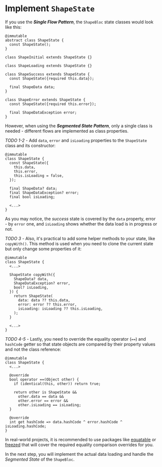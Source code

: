 # Implement `ShapeState`

If you use the **_Single Flow Pattern_**, the `ShapeBloc` state classes would look like this:

```
@immutable
abstract class ShapeState {
  const ShapeState();
}

class ShapeInitial extends ShapeState {}

class ShapeLoading extends ShapeState {}

class ShapeSuccess extends ShapeState {
  const ShapeState({required this.data});

  final ShapeData data;
}

class ShapeError extends ShapeState {
  const ShapeState({required this.error});

  final ShapeDataException error;
}
```

However, when using the **_Segmented State Pattern_**, only a single class is needed - different flows are implemented as class properties.

_TODO 1-2_ - Add `data`, `error` and `isLoading` properties to the `ShapeState` class and its constructor:

```
@immutable
class ShapeState {
  const ShapeState({
    this.data,
    this.error,
    this.isLoading = false,
  });

  final ShapeData? data;
  final ShapeDataException? error;
  final bool isLoading;

  <...>
}
```

As you may notice, the _success_ state is covered by the `data` property, error - by `error` one, and `isLoading` shows whether the data load is in progress or not.

_TODO 3_ - Also, it's practical to add some helper methods to your state, like `copyWith()`. This method is used when you need to clone the current state but only change some properties of it:

```
@immutable
class ShapeState {
  <...>

  ShapeState copyWith({
    ShapeData? data,
    ShapeDataException? error,
    bool? isLoading,
  }) {
    return ShapeState(
      data: data ?? this.data,
      error: error ?? this.error,
      isLoading: isLoading ?? this.isLoading,
    );
  }

  <...>
}
```

_TODO 4-5_ - Lastly, you need to override the equality operator (`==`) and `hashCode` getter so that state objects are compared by their property values and not the class reference:

```
@immutable
class ShapeState {
  <...>

  @override
  bool operator ==(Object other) {
    if (identical(this, other)) return true;

    return other is ShapeState &&
      other.data == data &&
      other.error == error &&
      other.isLoading == isLoading;
  }

  @override
  int get hashCode => data.hashCode ^ error.hashCode ^ isLoading.hashCode;
}
```

In real-world projects, it is recommended to use packages like [equatable](https://pub.dev/packages/equatable) or [freezed](https://pub.dev/packages/freezed) that will cover the required equality comparison overrides for you.

In the next step, you will implement the actual data loading and handle the _Segmented State_ of the `ShapeBloc`.

